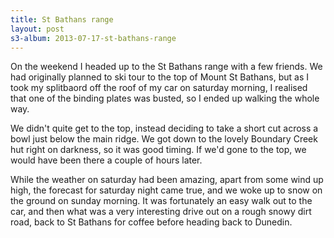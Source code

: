 ```yaml
---
title: St Bathans range
layout: post
s3-album: 2013-07-17-st-bathans-range
---
```


On the weekend I headed up to the St Bathans range with a few friends. We
had originally planned to ski tour to the top of Mount St Bathans, but as I
took my splitbaord off the roof of my car on saturday morning, I realised
that one of the binding plates was busted, so I ended up walking the whole
way.


We didn't quite get to the top, instead deciding to take a short cut across
a bowl just below the main ridge.  We got down to the lovely Boundary Creek
hut right on darkness, so it was good timing. If we'd gone to the top, we
would have been there a couple of hours later.


While the weather on saturday had been amazing, apart from some wind up
high, the forecast for saturday night came true, and we woke up to snow on
the ground on sunday morning.  It was fortunately an easy walk out to the
car, and then what was a very interesting drive out on a rough snowy dirt
road, back to St Bathans for coffee before heading back to Dunedin.

